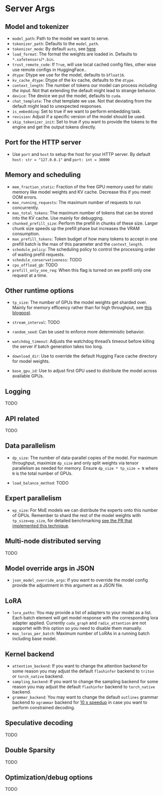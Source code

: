 # Server Args

## Model and tokenizer

* `model_path`: Path to the model we want to serve.
* `tokenizer_path`: Defaults to the `model_path`.
* `tokenizer_mode`: By default `auto`, see [here](https://huggingface.co/docs/transformers/en/main_classes/tokenizer)
* `load_format`: The format the weights are loaded in. Defaults to `*.safetensors`/`*.bin`.
* `trust_remote_code`:  If `True`, will use local cached config files, other wise use remote configs in HuggingFace..
* `dtype`: Dtype we use for the model, defaults to `bfloat16`. 
* `kv_cache_dtype`: Dtype of the kv cache, defaults to the `dtype`.
* `context_length`: The number of tokens our model can process *including the input*. Not that extending the default might lead to strange behavior.
* `device`: The device we put the model, defaults to `cuda`.
* `chat_template`: The chat template we use. Not that deviating from the default might lead to unexpected responses. 
* `is_embedding`: Set to true if we want to perform embedding task.
* `revision`: Adjust if a specific version of the model should be used.
* `skip_tokenizer_init`: Set to true if you want to provide the tokens to the engine and get the output tokens directly. 


## Port for the HTTP server

* Use `port` and `host` to setup the host for your HTTP server. By default `host: str = "127.0.0.1"` and `port: int = 30000`

## Memory and scheduling

* `mem_fraction_static`: Fraction of the free GPU memory used for static memory like model weights and KV cache. Decrease this if you meet OOM errors.
* `max_running_requests`: The maximum number of requests to run concurrently.
* `max_total_tokens`: The maximum number of tokens that can be stored into the KV cache. Use mainly for debugging.
* `chunked_prefill_size`: Perform the prefill in chunks of these size. Larger chunk size speeds up the prefill phase but increases the VRAM consumption.
* `max_prefill_tokens`: Token budget of how many tokens to accept in one prefill batch is the max of this parameter and the `context_length`.
* `schedule_policy`: The scheduling policy to control the processing order of waiting prefill requests.
* `schedule_conservativeness`: TODO
* `cpu_offload_gb`: TODO
* `prefill_only_one_req`: When this flag is turned on we prefill only one request at a time.

## Other runtime options

* `tp_size`: The number of GPUs the model weights get sharded over. Mainly for memory efficency rather than for high throughput, see [this blogpost](https://pytorch.org/tutorials/intermediate/TP_tutorial.html#how-tensor-parallel-works).

* `stream_interval`: TODO

* `random_seed`: Can be used to enforce more deterministic behavior. 

* `watchdog_timeout`: Adjusts the watchdog thread’s timeout before killing the server if batch generation takes too long.

* `download_dir`: Use to override the default Hugging Face cache directory for model weights.

* `base_gpu_id`: Use to adjust first GPU used to distribute the model across available GPUs.


## Logging

TODO

## API related

TODO

## Data parallelism 

* `dp_size`: The number of data-parallel copies of the model. For maximum throughput, maximize `dp_size` and only split weights via tensor parallelism as needed for memory. Ensure `dp_size * tp_size = N` where `N` is the total number of GPUs.

* `load_balance_method`: TODO

## Expert parallelism

* `ep_size`: For MoE models we can distribute the experts onto this number of GPUs. Remember to shard the rest of the model weights with `tp_size=ep_size`, for detailed benchmarking [see the PR that implemented this technique](https://github.com/sgl-project/sglang/pull/2203).

## Multi-node distributed serving
TODO

## Model override args in JSON

* `json_model_override_args`: If you want to override the model config provide the adjustment in this argument as a JSON file.

## LoRA

* `lora_paths`: You may provide a list of adapters to your model as a list. Each batch element will get model response with the corresponding lora adapter applied. Currently `cuda_graph` and `radix_attention` are not supportet with this option so you need to disable them manually.
* `max_loras_per_batch`: Maximum number of LoRAs in a running batch including base model.

## Kernel backend

* `attention_backend`: If you want to change the attention backend for some reason you may adjust the default `flashinfer` backend to `triton` or `torch_native` backend. 
* `sampling_backend`: If you want to change the sampling backend for some reason you may adjust the default `flashinfer` backend to `torch_native` backend.
* `grammar_backend`: You may want to change the default `outlines` grammar backend to `xgrammar` backend for [10 x speedup](https://lmsys.org/blog/2024-12-04-sglang-v0-4/#fast-structured-outputs-with-xgrammar) in case you want to perform constrained decoding.

## Speculative decoding
TODO

## Double Sparsity
TODO

## Optimization/debug options
TODO
